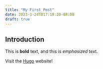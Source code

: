 ```yaml
---
title: "My First Post"
date: 2023-1-24T017:19:20-08:00
draft: true
---
```

## Introduction

This is **bold** text, and this is *emphasized* text.

Visit the [Hugo](https://gohugo.io) website!
